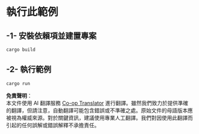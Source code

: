 <!--
CO_OP_TRANSLATOR_METADATA:
{
  "original_hash": "6240e78bb87f91bece16f8742472aeef",
  "translation_date": "2025-08-11T12:01:06+00:00",
  "source_file": "03-GettingStarted/06-http-streaming/solution/rust/calculator-httpserver/README.md",
  "language_code": "tw"
}
-->
# 執行此範例

## -1- 安裝依賴項並建置專案

```bash
cargo build
```

## -2- 執行範例

```bash
cargo run
```

**免責聲明**：  
本文件使用 AI 翻譯服務 [Co-op Translator](https://github.com/Azure/co-op-translator) 進行翻譯。雖然我們致力於提供準確的翻譯，但請注意，自動翻譯可能包含錯誤或不準確之處。原始文件的母語版本應被視為權威來源。對於關鍵資訊，建議使用專業人工翻譯。我們對因使用此翻譯而引起的任何誤解或錯誤解釋不承擔責任。